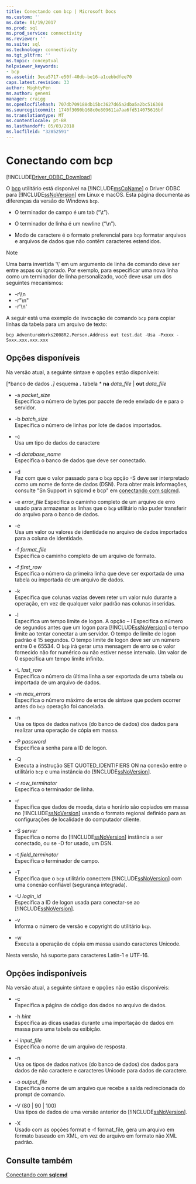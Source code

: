 ```yaml
---
title: Conectando com bcp | Microsoft Docs
ms.custom: ''
ms.date: 01/19/2017
ms.prod: sql
ms.prod_service: connectivity
ms.reviewer: ''
ms.suite: sql
ms.technology: connectivity
ms.tgt_pltfrm: ''
ms.topic: conceptual
helpviewer_keywords:
- bcp
ms.assetid: 3eca5717-e50f-40db-be16-a1cebbdfee70
caps.latest.revision: 33
author: MightyPen
ms.author: genemi
manager: craigg
ms.openlocfilehash: 707db709188db15bc3627d65a2dba5a2bc516308
ms.sourcegitcommit: 1740f3090b168c0e809611a7aa6fd514075616bf
ms.translationtype: MT
ms.contentlocale: pt-BR
ms.lasthandoff: 05/03/2018
ms.locfileid: "32852591"
---
```

# <a name="connecting-with-bcp"></a>Conectando com bcp
[!INCLUDE[Driver_ODBC_Download](../../../includes/driver_odbc_download.md)]

O [bcp](http://go.microsoft.com/fwlink/?LinkID=190626) utilitário está disponível na [!INCLUDE[msCoName](../../../includes/msconame_md.md)] o Driver ODBC para [!INCLUDE[ssNoVersion](../../../includes/ssnoversion_md.md)] em Linux e macOS. Esta página documenta as diferenças da versão do Windows `bcp`.
  
- O terminador de campo é um tab (“\t”).  
  
- O terminador de linha é um newline (“\n”).  
  
- Modo de caractere é o formato preferencial para `bcp` formatar arquivos e arquivos de dados que não contêm caracteres estendidos.  
  
> [!NOTE]  
> Uma barra invertida '\\' em um argumento de linha de comando deve ser entre aspas ou ignorado. Por exemplo, para especificar uma nova linha como um terminador de linha personalizado, você deve usar um dos seguintes mecanismos:  
>   
> -   -r\\\n  
> -   -r"\n"  
> -   -r'\n'  
  
A seguir está uma exemplo de invocação de comando `bcp` para copiar linhas da tabela para um arquivo de texto:  
  
```  
bcp AdventureWorks2008R2.Person.Address out test.dat -Usa -Pxxxx -Sxxx.xxx.xxx.xxx  
```  
  
## <a name="available-options"></a>Opções disponíveis
Na versão atual, a seguinte sintaxe e opções estão disponíveis:  

[*banco de dados ***.**]* esquema ***.*** tabela * **na** *data_file* | **out** *data_file*

- -a *packet_size*  
Especifica o número de bytes por pacote de rede enviado de e para o servidor.  
  
- -b *batch_size*  
Especifica o número de linhas por lote de dados importados.  
  
- -c  
Usa um tipo de dados de caractere  
  
- -d *database_name*  
Especifica o banco de dados que deve ser conectado.  
  
- -d  
Faz com que o valor passado para o `bcp` opção -S deve ser interpretado como um nome de fonte de dados (DSN). Para obter mais informações, consulte "Sn Support in sqlcmd e bcp" em [conectando com sqlcmd](../../../connect/odbc/linux-mac/connecting-with-sqlcmd.md).  
  
- -e *error_file* Especifica o caminho completo de um arquivo de erro usado para armazenar as linhas que o `bcp` utilitário não puder transferir do arquivo para o banco de dados.  
  
- -e  
Usa um valor ou valores de identidade no arquivo de dados importados para a coluna de identidade.  
  
- -f *format_file*  
Especifica o caminho completo de um arquivo de formato.  
  
- -f *first_row*  
Especifica o número da primeira linha que deve ser exportada de uma tabela ou importada de um arquivo de dados.  
  
- -k  
Especifica que colunas vazias devem reter um valor nulo durante a operação, em vez de qualquer valor padrão nas colunas inseridas.  
  
- -l  
Especifica um tempo limite de logon. A opção – l Especifica o número de segundos antes que um logon para [!INCLUDE[ssNoVersion](../../../includes/ssnoversion_md.md)] o tempo limite ao tentar conectar a um servidor. O tempo de limite de logon padrão é 15 segundos. O tempo limite de logon deve ser um número entre 0 e 65534. O `bcp` irá gerar uma mensagem de erro se o valor fornecido não for numérico ou não estiver nesse intervalo. Um valor de 0 especifica um tempo limite infinito.
  
- -L *last_row*  
Especifica o número da última linha a ser exportada de uma tabela ou importada de um arquivo de dados.  
  
- -m *max_errors*  
Especifica o número máximo de erros de sintaxe que podem ocorrer antes do `bcp` operação foi cancelada.  
  
- -n  
Usa os tipos de dados nativos (do banco de dados) dos dados para realizar uma operação de cópia em massa.  
  
- -P *password*  
Especifica a senha para a ID de logon.  
  
- -Q  
Executa a instrução SET QUOTED_IDENTIFIERS ON na conexão entre o utilitário `bcp` e uma instância do [!INCLUDE[ssNoVersion](../../../includes/ssnoversion_md.md)].  
  
- -r *row_terminator*  
Especifica o terminador de linha.  
  
- -r  
Especifica que dados de moeda, data e horário são copiados em massa no [!INCLUDE[ssNoVersion](../../../includes/ssnoversion_md.md)] usando o formato regional definido para as configurações de localidade do computador cliente.  
  
- -S *server*  
Especifica o nome do [!INCLUDE[ssNoVersion](../../../includes/ssnoversion_md.md)] instância a ser conectado, ou se -D for usado, um DSN.  
  
- -t *field_terminator*  
Especifica o terminador de campo.  
  
- -T  
Especifica que o `bcp` utilitário conectem [!INCLUDE[ssNoVersion](../../../includes/ssnoversion_md.md)] com uma conexão confiável (segurança integrada).  
  
- -U *login_id*  
Especifica a ID de logon usada para conectar-se ao [!INCLUDE[ssNoVersion](../../../includes/ssnoversion_md.md)].  
  
- -v  
Informa o número de versão e copyright do utilitário `bcp`.  
  
- -w  
Executa a operação de cópia em massa usando caracteres Unicode.  
  
Nesta versão, há suporte para caracteres Latin-1 e UTF-16.  
  
## <a name="unavailable-options"></a>Opções indisponíveis
Na versão atual, a seguinte sintaxe e opções não estão disponíveis:  

- -c  
Especifica a página de código dos dados no arquivo de dados.  
  
- -h *hint*  
Especifica as dicas usadas durante uma importação de dados em massa para uma tabela ou exibição.  
  
- -i *input_file*  
Especifica o nome de um arquivo de resposta.  
  
- -n  
Usa os tipos de dados nativos (do banco de dados) dos dados para dados de não caractere e caracteres Unicode para dados de caractere.  
  
- -o *output_file*  
Especifica o nome de um arquivo que recebe a saída redirecionada do prompt de comando.  
  
- -V (80 | 90 | 100)  
Usa tipos de dados de uma versão anterior do [!INCLUDE[ssNoVersion](../../../includes/ssnoversion_md.md)].  
  
- -X  
Usado com as opções format e -f format_file, gera um arquivo em formato baseado em XML, em vez do arquivo em formato não XML padrão.  
  
## <a name="see-also"></a>Consulte também

[Conectando com **sqlcmd**](../../../connect/odbc/linux-mac/connecting-with-sqlcmd.md)  
